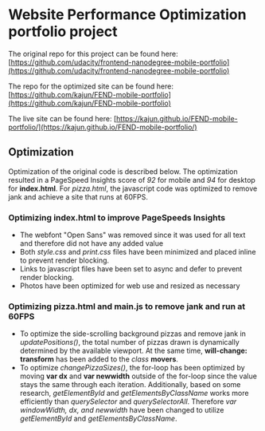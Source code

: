 # Website Performance Optimization portfolio project

The original repo for this project can be found here: [https://github.com/udacity/frontend-nanodegree-mobile-portfolio](https://github.com/udacity/frontend-nanodegree-mobile-portfolio)

The repo for the optimized site can be found here: [https://github.com/kajun/FEND-mobile-portfolio](https://github.com/kajun/FEND-mobile-portfolio)

The live site can be found here: [https://kajun.github.io/FEND-mobile-portfolio/](https://kajun.github.io/FEND-mobile-portfolio/)

## Optimization

Optimization of the original code is described below. The optimization resulted in a PageSpeed Insights score of *92* for mobile and *94* for desktop for **index.html**. For *pizza.html*, the javascript code was optimized to remove jank and achieve a site that runs at 60FPS.

### Optimizing **index.html** to improve PageSpeeds Insights
- The webfont "Open Sans" was removed since it was used for all text and therefore did not have any added value
- Both *style.css* and *print.css* files have been minimized and placed inline to prevent render blocking.
- Links to javascript files have been set to async and defer to prevent render blocking.
- Photos have been optimized for web use and resized as necessary


### Optimizing **pizza.html** and **main.js** to remove jank and run at 60FPS
- To optimize the side-scrolling background pizzas and remove jank in *updatePositions()*, the total number of pizzas drawn is dynamically determined by the available viewport. At the same time, **will-change: transform** has been added to the *class* **movers**. 
- To optimize *changePizzaSizes()*, the for-loop has been optimized by moving **var dx** and **var newwidth** outside of the for-loop since the value stays the same through each iteration. Additionally, based on some research, *getElementById* and *getElementsByClassName* works more efficiently than *querySelector* and *querySelectorAll*. Therefore *var windowWidth, dx, and newwidth* have been changed to utilize *getElementById* and *getElementsByClassName*.
